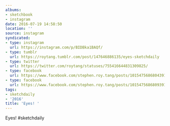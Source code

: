 ```yaml
---
albums:
- sketchbook
- instagram
date: 2016-07-19 14:58:50
location: ''
source: instagram
syndicated:
- type: instagram
  url: https://instagram.com/p/BIDBka1BAQf/
- type: tumblr
  url: https://roytang.tumblr.com/post/147646886135/eyes-sketchdaily
- type: twitter
  url: https://twitter.com/roytang/statuses/755416644831309825/
- type: facebook
  url: https://www.facebook.com/stephen.roy.tang/posts/10154756868043912:0
- type: facebook
  url: https://www.facebook.com/stephen.roy.tang/posts/10154756868093912
tags:
- sketchdaily
- '2016'
title: 'Eyes! '
---
```


Eyes! #sketchdaily